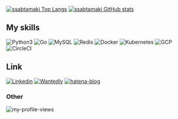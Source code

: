 <!-- Card -->

[![ssabtamaki Top Langs](https://github-readme-stats.vercel.app/api/top-langs/?username=ssabtamaki)](https://github.com/anuraghazra/github-readme-stats)
[![ssabtamaki GitHub stats](https://github-readme-stats.vercel.app/api?username=ssabtamaki)](https://github.com/anuraghazra/github-readme-stats)


## My skills
![Python3](https://img.shields.io/badge/Python-3776AB?style=for-the-badge&logo=python&logoColor=white)
![Go](https://img.shields.io/badge/Go-00ADD8?style=for-the-badge&logo=go&logoColor=white)
![MySQL](https://img.shields.io/badge/MySQL-00000F?style=for-the-badge&logo=mysql&logoColor=white)
![Redis](https://img.shields.io/badge/redis-%23DD0031.svg?&style=for-the-badge&logo=redis&logoColor=white)
![Docker](https://img.shields.io/badge/Docker-2CA5E0?style=for-the-badge&logo=docker&logoColor=white)
![Kubernetes](https://img.shields.io/badge/kubernetes-326ce5.svg?&style=for-the-badge&logo=kubernetes&logoColor=white)
![GCP](https://img.shields.io/badge/Google_Cloud-4285F4?style=for-the-badge&logo=google-cloud&logoColor=white)
![CircleCI](https://img.shields.io/badge/circleci-343434?style=for-the-badge&logo=circleci&logoColor=white)



## Link

[![Linkedin](https://img.shields.io/badge/LinkedIn-0077B5?style=for-the-badge&logo=linkedin&logoColor=white)](https://www.linkedin.com/in/%E5%AD%9D%E6%96%97-%E7%8E%89%E5%9F%8E-a61a701b3/)
[![Wantedly](https://img.shields.io/badge/-Wantedly-blue?style=for-the-badge)](https://www.wantedly.com/id/takato_tamaki)
[![hatena-blog](https://img.shields.io/badge/-Hatena%20Blog-black?style=for-the-badge)](https://ssabtamaki.hatenablog.com/)


### Other
![my-profile-views](https://komarev.com/ghpvc/?username=ssabtamaki&color=green)

